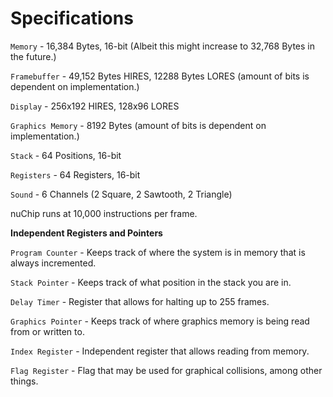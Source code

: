 # Specifications

`Memory` - 16,384 Bytes, 16-bit (Albeit this might increase to 32,768 Bytes in the future.)

`Framebuffer` - 49,152 Bytes HIRES, 12288 Bytes LORES (amount of bits is dependent on implementation.)

`Display` - 256x192 HIRES, 128x96 LORES

`Graphics Memory` - 8192 Bytes (amount of bits is dependent on implementation.)

`Stack` - 64 Positions, 16-bit

`Registers` - 64 Registers, 16-bit

`Sound` - 6 Channels (2 Square, 2 Sawtooth, 2 Triangle)

nuChip runs at 10,000 instructions per frame.


**Independent Registers and Pointers**

`Program Counter` - Keeps track of where the system is in memory that is always incremented.

`Stack Pointer` - Keeps track of what position in the stack you are in.

`Delay Timer` - Register that allows for halting up to 255 frames.

`Graphics Pointer` - Keeps track of where graphics memory is being read from or written to.

`Index Register` - Independent register that allows reading from memory.

`Flag Register` - Flag that may be used for graphical collisions, among other things.

